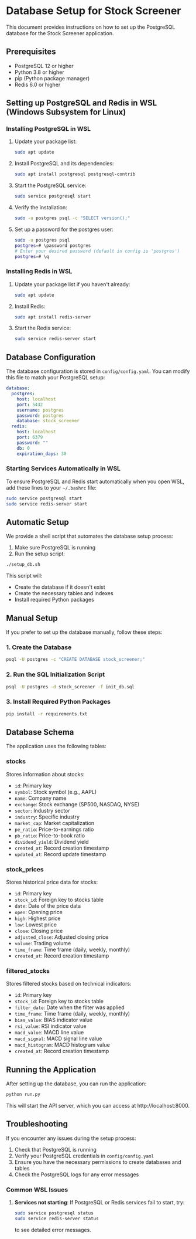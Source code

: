 # Database Setup for Stock Screener

This document provides instructions on how to set up the PostgreSQL database for the Stock Screener application.

## Prerequisites

- PostgreSQL 12 or higher
- Python 3.8 or higher
- pip (Python package manager)
- Redis 6.0 or higher

## Setting up PostgreSQL and Redis in WSL (Windows Subsystem for Linux)

### Installing PostgreSQL in WSL

1. Update your package list:
   ```bash
   sudo apt update
   ```

2. Install PostgreSQL and its dependencies:
   ```bash
   sudo apt install postgresql postgresql-contrib
   ```

3. Start the PostgreSQL service:
   ```bash
   sudo service postgresql start
   ```

4. Verify the installation:
   ```bash
   sudo -u postgres psql -c "SELECT version();"
   ```

5. Set up a password for the postgres user:
   ```bash
   sudo -u postgres psql
   postgres=# \password postgres
   # Enter your desired password (default in config is 'postgres')
   postgres=# \q
   ```

### Installing Redis in WSL

1. Update your package list if you haven't already:
   ```bash
   sudo apt update
   ```

2. Install Redis:
   ```bash
   sudo apt install redis-server
   ```

3. Start the Redis service:
   ```bash
   sudo service redis-server start
   ```

## Database Configuration

The database configuration is stored in `config/config.yaml`. You can modify this file to match your PostgreSQL setup:

```yaml
database:
  postgres:
    host: localhost
    port: 5432
    username: postgres
    password: postgres
    database: stock_screener
  redis:
    host: localhost
    port: 6379
    password: ""
    db: 0
    expiration_days: 30
```

### Starting Services Automatically in WSL

To ensure PostgreSQL and Redis start automatically when you open WSL, add these lines to your `~/.bashrc` file:

```bash
sudo service postgresql start
sudo service redis-server start
```

## Automatic Setup

We provide a shell script that automates the database setup process:

1. Make sure PostgreSQL is running
2. Run the setup script:

```bash
./setup_db.sh
```

This script will:
- Create the database if it doesn't exist
- Create the necessary tables and indexes
- Install required Python packages

## Manual Setup

If you prefer to set up the database manually, follow these steps:

### 1. Create the Database

```bash
psql -U postgres -c "CREATE DATABASE stock_screener;"
```

### 2. Run the SQL Initialization Script

```bash
psql -U postgres -d stock_screener -f init_db.sql
```

### 3. Install Required Python Packages

```bash
pip install -r requirements.txt
```

## Database Schema

The application uses the following tables:

### stocks

Stores information about stocks:

- `id`: Primary key
- `symbol`: Stock symbol (e.g., AAPL)
- `name`: Company name
- `exchange`: Stock exchange (SP500, NASDAQ, NYSE)
- `sector`: Industry sector
- `industry`: Specific industry
- `market_cap`: Market capitalization
- `pe_ratio`: Price-to-earnings ratio
- `pb_ratio`: Price-to-book ratio
- `dividend_yield`: Dividend yield
- `created_at`: Record creation timestamp
- `updated_at`: Record update timestamp

### stock_prices

Stores historical price data for stocks:

- `id`: Primary key
- `stock_id`: Foreign key to stocks table
- `date`: Date of the price data
- `open`: Opening price
- `high`: Highest price
- `low`: Lowest price
- `close`: Closing price
- `adjusted_close`: Adjusted closing price
- `volume`: Trading volume
- `time_frame`: Time frame (daily, weekly, monthly)
- `created_at`: Record creation timestamp

### filtered_stocks

Stores filtered stocks based on technical indicators:

- `id`: Primary key
- `stock_id`: Foreign key to stocks table
- `filter_date`: Date when the filter was applied
- `time_frame`: Time frame (daily, weekly, monthly)
- `bias_value`: BIAS indicator value
- `rsi_value`: RSI indicator value
- `macd_value`: MACD line value
- `macd_signal`: MACD signal line value
- `macd_histogram`: MACD histogram value
- `created_at`: Record creation timestamp

## Running the Application

After setting up the database, you can run the application:

```bash
python run.py
```

This will start the API server, which you can access at http://localhost:8000.

## Troubleshooting

If you encounter any issues during the setup process:

1. Check that PostgreSQL is running
2. Verify your PostgreSQL credentials in `config/config.yaml`
3. Ensure you have the necessary permissions to create databases and tables
4. Check the PostgreSQL logs for any error messages

### Common WSL Issues

1. **Services not starting**: If PostgreSQL or Redis services fail to start, try:
   ```bash
   sudo service postgresql status
   sudo service redis-server status
   ```
   to see detailed error messages.